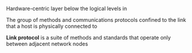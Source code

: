 Hardware-centric layer below the logical levels in 

The group of methods and communications protocols confined to the link that a host is physically connected to

**Link protocol** is a suite of methods and standards that operate only between adjacent network nodes